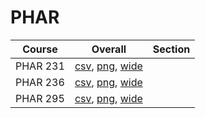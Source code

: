 # PHAR

| Course | Overall | Section |
| ------ | ------- | ------- |
| PHAR 231 | [csv](https://github.com/UCSD-Historical-Enrollment-Data/2024Fall/blob/main/overall/PHAR%20231.csv), [png](https://raw.githubusercontent.com/UCSD-Historical-Enrollment-Data/2024Fall/main/plot_overall/PHAR%20231.png), [wide](https://raw.githubusercontent.com/UCSD-Historical-Enrollment-Data/2024Fall/main/plot_overall_wide/PHAR%20231.png) |  |
| PHAR 236 | [csv](https://github.com/UCSD-Historical-Enrollment-Data/2024Fall/blob/main/overall/PHAR%20236.csv), [png](https://raw.githubusercontent.com/UCSD-Historical-Enrollment-Data/2024Fall/main/plot_overall/PHAR%20236.png), [wide](https://raw.githubusercontent.com/UCSD-Historical-Enrollment-Data/2024Fall/main/plot_overall_wide/PHAR%20236.png) |  |
| PHAR 295 | [csv](https://github.com/UCSD-Historical-Enrollment-Data/2024Fall/blob/main/overall/PHAR%20295.csv), [png](https://raw.githubusercontent.com/UCSD-Historical-Enrollment-Data/2024Fall/main/plot_overall/PHAR%20295.png), [wide](https://raw.githubusercontent.com/UCSD-Historical-Enrollment-Data/2024Fall/main/plot_overall_wide/PHAR%20295.png) |  |
